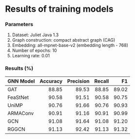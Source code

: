 # Results of training models
### Parameters
1. Dataset: Juliet Java 1.3
2. Graph construction: compact abstract graph (CAG)
3. Embedding: all-mpnet-base-v2 (embedding length - 768)
4. Number of epochs: 10
5. Learning rate: 0.01


### Results (%)

| GNN Model        |   Accuracy |   Precision |   Recall |    F1 |
|:-----------------|-----------:|------------:|---------:|------:|
| GAT              |      88.85 |       89.53 |    88.85 | 89.02 |
| FeaStNet         |      90.58 |       91.51 |    90.58 | 90.75 |
| UniMP            |      90.76 |       91.66 |    90.76 | 90.93 |
| ARMAConv         |      90.91 |       91.16 |    90.91 | 90.99 |
| GCN              |      91.08 |       91.64 |    91.08 | 91.20 |
| RGGCN            |      91.13 |       92.42 |    91.13 | 91.32 |
